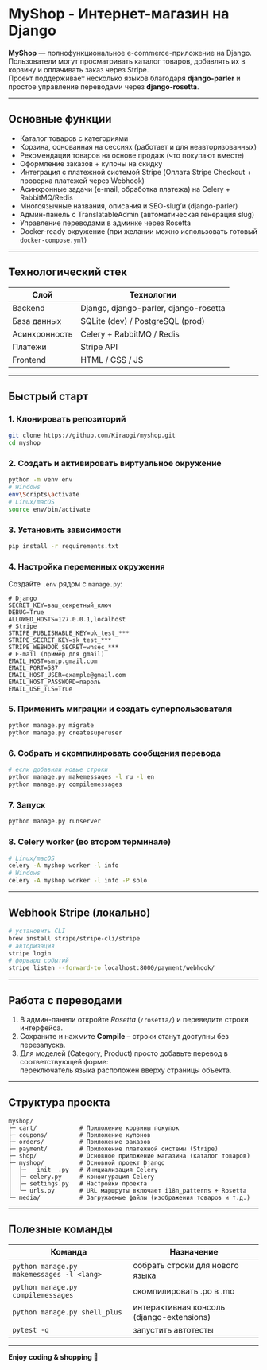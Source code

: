 # MyShop - Интернет-магазин на Django

**MyShop** — полнофункциональное e-commerce-приложение на Django.  
Пользователи могут просматривать каталог товаров, добавлять их в корзину и оплачивать заказ через Stripe.  
Проект поддерживает несколько языков благодаря **django-parler** и простое управление переводами через **django-rosetta**.

---

## Основные функции
- Каталог товаров с категориями
- Корзина, основанная на сессиях (работает и для неавторизованных)
- Рекомендации товаров на основе продаж (что покупают вместе)
- Оформление заказов + купоны на скидку  
- Интеграция с платежной системой Stripe (Оплата Stripe Checkout + проверка платежей через Webhook)
- Асинхронные задачи (e-mail, обработка платежа) на Celery + RabbitMQ/Redis
- Многоязычные названия, описания и SEO-slug’и (django-parler)
- Админ-панель с TranslatableAdmin (автоматическая генерация slug)  
- Управление переводами в админке через Rosetta  
- Docker-ready окружение (при желании можно использовать готовый `docker-compose.yml`)  


---

## Технологический стек
| Слой            | Технологии                                   |
|-----------------|----------------------------------------------|
| Backend         | Django, django-parler, django-rosetta        |
| База данных     | SQLite (dev) / PostgreSQL (prod)             |
| Асинхронность   | Celery + RabbitMQ / Redis                    |
| Платежи         | Stripe API                                   |
| Frontend        | HTML / CSS / JS                              |

---

## Быстрый старт

### 1. Клонировать репозиторий
```bash
git clone https://github.com/Kiraogi/myshop.git
cd myshop
```

### 2. Создать и активировать виртуальное окружение
```bash
python -m venv env
# Windows
env\Scripts\activate
# Linux/macOS
source env/bin/activate
```

### 3. Установить зависимости
```bash
pip install -r requirements.txt
```

### 4. Настройка переменных окружения  
Создайте `.env` рядом с `manage.py`:

```
# Django
SECRET_KEY=ваш_секретный_ключ
DEBUG=True
ALLOWED_HOSTS=127.0.0.1,localhost
# Stripe
STRIPE_PUBLISHABLE_KEY=pk_test_***
STRIPE_SECRET_KEY=sk_test_***
STRIPE_WEBHOOK_SECRET=whsec_***
# E-mail (пример для gmail)
EMAIL_HOST=smtp.gmail.com
EMAIL_PORT=587
EMAIL_HOST_USER=example@gmail.com
EMAIL_HOST_PASSWORD=пароль
EMAIL_USE_TLS=True
```

### 5. Применить миграции и создать суперпользователя
```bash
python manage.py migrate
python manage.py createsuperuser
```

### 6. Собрать и скомпилировать сообщения перевода
```bash
# если добавили новые строки
python manage.py makemessages -l ru -l en
python manage.py compilemessages
```

### 7. Запуск
```bash
python manage.py runserver
```

### 8. Celery worker (во втором терминале)
```bash
# Linux/macOS
celery -A myshop worker -l info
# Windows
celery -A myshop worker -l info -P solo
```

---

## Webhook Stripe (локально)
```bash
# установить CLI
brew install stripe/stripe-cli/stripe
# авторизация
stripe login
# форвард событий
stripe listen --forward-to localhost:8000/payment/webhook/
```

---

## Работа с переводами
1. В админ-панели откройте _Rosetta_ (`/rosetta/`) и переведите строки интерфейса.  
2. Сохраните и нажмите **Compile** – строки станут доступны без перезапуска.  
3. Для моделей (Category, Product) просто добавьте перевод в соответствующей форме:  
   переключатель языка расположен вверху страницы объекта.

---

## Структура проекта
```
myshop/
├─ cart/            # Приложение корзины покупок
├─ coupons/         # Приложение купонов
├─ orders/          # Приложение заказов
├─ payment/         # Приложение платежной системы (Stripe)
├─ shop/            # Основное приложение магазина (каталог товаров)
├─ myshop/          # Основной проект Django
│  ├─ __init__.py   # Инициализация Celery
│  ├─ celery.py     # конфигурация Celery
│  ├─ settings.py   # Настройки проекта
│  └─ urls.py       # URL маршруты включает i18n_patterns + Rosetta
└─ media/           # Загружаемые файлы (изображения товаров и т.д.)
```

---

## Полезные команды
| Команда | Назначение |
|---------|------------|
| `python manage.py makemessages -l <lang>` | собрать строки для нового языка |
| `python manage.py compilemessages` | скомпилировать .po в .mo |
| `python manage.py shell_plus` | интерактивная консоль (django-extensions) |
| `pytest -q` | запустить автотесты |

---

**Enjoy coding & shopping 🛒** 
